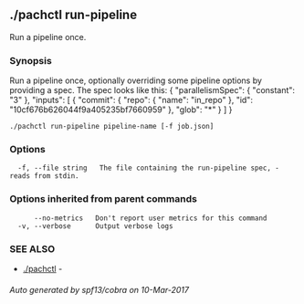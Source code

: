 ## ./pachctl run-pipeline

Run a pipeline once.

### Synopsis


Run a pipeline once, optionally overriding some pipeline options by providing a spec.  The spec looks like this:
{
  "parallelismSpec": {
    "constant": "3"
  },
  "inputs": [
    {
      "commit": {
        "repo": {
          "name": "in_repo"
        },
        "id": "10cf676b626044f9a405235bf7660959"
      },
      "glob": "*"
    }
  ]
}

```
./pachctl run-pipeline pipeline-name [-f job.json]
```

### Options

```
  -f, --file string   The file containing the run-pipeline spec, - reads from stdin.
```

### Options inherited from parent commands

```
      --no-metrics   Don't report user metrics for this command
  -v, --verbose      Output verbose logs
```

### SEE ALSO
* [./pachctl](./pachctl.md)	 - 

###### Auto generated by spf13/cobra on 10-Mar-2017
